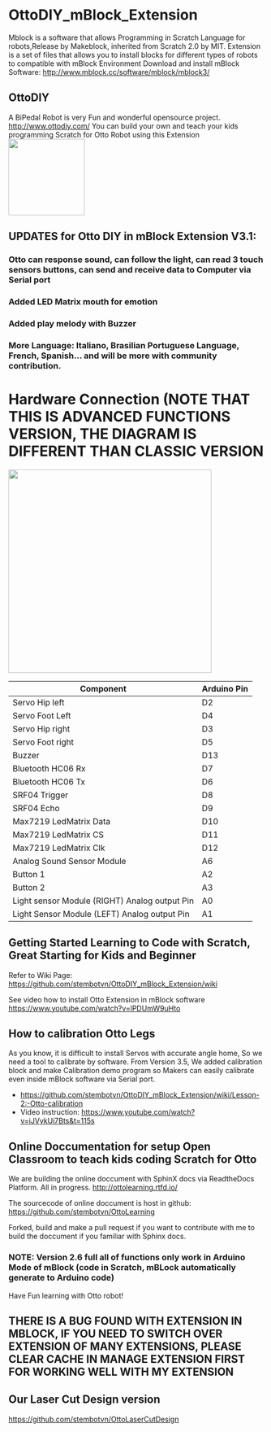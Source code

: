 # OttoDIY_mBlock_Extension
Mblock is a software that allows Programming in Scratch Language for robots,Release by Makeblock, inherited from Scratch 2.0 by MIT. Extension is a set of files that allows you to install blocks for different types of robots to compatible with mBlock Environment
Download and install mBlock Software: http://www.mblock.cc/software/mblock/mblock3/

## OttoDIY 
   A BiPedal Robot is very Fun and wonderful opensource project. http://www.ottodiy.com/
   You can build your own and teach your kids programming Scratch for Otto Robot using this Extension 
   <img src="https://github.com/stembotvn/OttoDIY_mBlock_Extension/blob/master/media/Otto.png" width="150" align="center">

## UPDATES for Otto DIY in mBlock Extension V3.1:
   ### Otto can response sound, can follow the light, can read 3 touch sensors buttons, can send and receive data to Computer via Serial port   
   ### Added LED Matrix mouth for emotion 
   ### Added play melody with Buzzer
   ### More Language: Italiano, Brasilian Portuguese Language, French, Spanish... and will be more with community contribution. 
   
# Hardware Connection (NOTE THAT THIS IS ADVANCED FUNCTIONS VERSION, THE DIAGRAM IS DIFFERENT THAN CLASSIC VERSION
<img src="https://github.com/stembotvn/OttoDIY_mBlock_Extension/blob/master/media/connection.png" width="400" align="center">

 |  Component             | Arduino Pin |
 | --- | --- |
 |  Servo Hip left        | D2          |
 |  Servo Foot Left       | D4          |
 |  Servo Hip right       | D3          |
 |  Servo Foot right| D5|
 |  Buzzer          | D13|
 |Bluetooth HC06 Rx | D7|
 |Bluetooth HC06 Tx | D6|
 |SRF04 Trigger     | D8|
 |SRF04 Echo        | D9|
 |Max7219 LedMatrix Data | D10|
 |Max7219 LedMatrix CS   | D11|
 |Max7219 LedMatrix Clk  | D12|
 |Analog Sound Sensor Module|A6|
 |Button 1                  |A2|
 |Button 2                  |A3|
 |Light sensor Module (RIGHT) Analog output Pin|A0|
 |Light Sensor Module (LEFT) Analog output Pin|A1|

## Getting Started Learning to Code with Scratch, Great Starting for Kids and Beginner
   Refer to Wiki Page: https://github.com/stembotvn/OttoDIY_mBlock_Extension/wiki 
   
   See video how to install Otto Extension in mBlock software
   https://www.youtube.com/watch?v=lPDUmW9uHto
   
## How to calibration Otto Legs
As you know, it is difficult to install Servos with accurate angle home, So we need a tool to calibrate by software. 
From Version 3.5, We added calibration block and make Calibration demo program so Makers can easily calibrate even inside mBlock software via Serial port. 
- https://github.com/stembotvn/OttoDIY_mBlock_Extension/wiki/Lesson-2:-Otto-calibration
- Video instruction: https://www.youtube.com/watch?v=iJVykUi7Bts&t=115s

## Online Doccumentation for setup Open Classroom to teach kids coding Scratch for Otto
We are building the online doccument with SphinX docs via ReadtheDocs Platform. All in progress. 
http://ottolearning.rtfd.io/

The sourcecode of online doccument is host in github:
https://github.com/stembotvn/OttoLearning

Forked, build and make a pull request if you want to contribute with me to build the doccument if you familiar with Sphinx docs. 

### NOTE: Version 2.6 full all of functions only work in Arduino Mode of mBlock (code in Scratch, mBLock automatically generate to Arduino code)
Have Fun learning with Otto robot!

## THERE IS A BUG FOUND WITH EXTENSION IN MBLOCK, IF YOU NEED TO SWITCH OVER EXTENSION OF MANY EXTENSIONS, PLEASE CLEAR CACHE IN MANAGE EXTENSION FIRST FOR WORKING WELL WITH MY EXTENSION

## Our Laser Cut Design version 
   https://github.com/stembotvn/OttoLaserCutDesign
